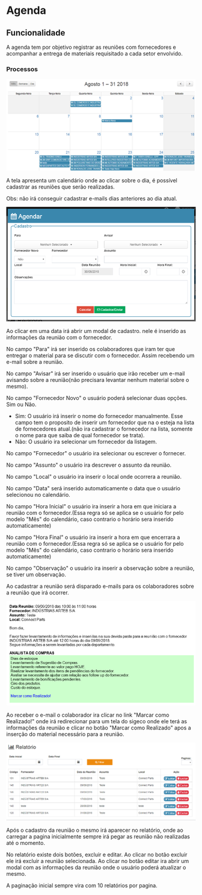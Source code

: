# Agenda

## Funcionalidade

A agenda tem por objetivo registrar as reuniões com fornecedores e acompanhar a entrega de materiais requisitado a cada setor envolvido.

### Processos

![](../../.gitbook/assets/image%20%2852%29.png)

 A tela apresenta um calendário onde ao clicar sobre o dia, é possível cadastrar as reuniões que serão realizadas.

Obs: não irá conseguir cadastrar e-mails dias anteriores ao dia atual.

![](../../.gitbook/assets/image%20%2825%29.png)

Ao clicar em uma data irá abrir um modal de cadastro. nele é inserido as informações da reunião com o fornecedor.

No campo "Para" irá ser inserido os colaboradores que iram ter que entregar o material para se discutir com o fornecedor. Assim recebendo um e-mail sobre a reunião.

No campo "Avisar" irá ser inserido o usuário que irão receber um e-mail avisando sobre a reunião\(não precisara levantar nenhum material sobre o mesmo\).

No campo "Fornecedor Novo" o usuário poderá selecionar duas opções. Sim ou Não.

* Sim: O usuário irá inserir o nome do fornecedor manualmente. Esse campo tem o proposito de inserir um fornecedor que na o esteja na lista de fornecedores atual.\(não ira cadastrar o fornecedor na lista, somente o nome para que saiba de qual fornecedor se trata\).
* Não: O usuário ira selecionar um fornecedor da listagem.

No campo "Fornecedor" o usuário ira selecionar ou escrever o fornecer.

No campo "Assunto" o usuário ira descrever o assunto da reunião.

No campo "Local" o usuário ira inserir o local onde ocorrera a reunião.

No campo "Data" será inserido automaticamente o data que o usuário selecionou no calendário.

No campo "Hora Inicial" o usuário ira inserir a hora em que iniciara a reunião com o fornecedor.\(Essa regra só se aplica se o usuário for pelo modelo "Mês" do calendário, caso contrario o horário sera inserido automaticamente\)

No campo "Hora Final" o usuário ira inserir a hora em que encerrara a reunião com o fornecedor.\(Essa regra só se aplica se o usuário for pelo modelo "Mês" do calendário, caso contrario o horário sera inserido automaticamente\)

No campo "Observação" o usuário ira inserir a observação sobre a reunião, se tiver um observação.

Ao cadastrar a reunião será disparado e-mails para os colaboradores sobre a reunião que irá ocorrer.

![](../../.gitbook/assets/image%20%2831%29.png)

  
Ao receber o e-mail o colaborador ira clicar no link "Marcar como Realizado!" onde irá redirecionar para um tela do sigeco onde ele terá as informações da reunião e clicar no botão "Marcar como Realizado" apos a inserção do material necessário para a reunião.

![](../../.gitbook/assets/image%20%2815%29.png)

  
Após o cadastro da reunião o mesmo irá aparecer no relatório, onde ao carregar a pagina inicialmente sempre irá pegar as reunião não realizadas até o momento.

No relatório existe dois botões, excluir e editar. Ao clicar no botão excluir ele irá excluir a reunião selecionada. Ao clicar no botão editar ira abrir um modal com as informações da reunião onde o usuário poderá atualizar o mesmo. 

A paginação inicial sempre vira com 10 relatórios por pagina.

